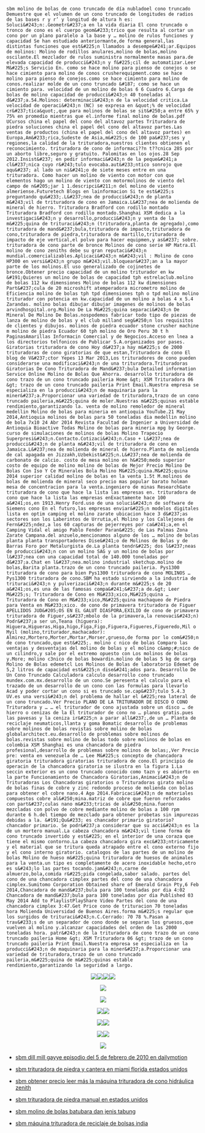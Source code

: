 
```
sbm molino de bolas de cono truncado de día nubladoel cono truncado Demuestre que el volumen de un cono truncado de longitudes de radios de las bases r y r’ y longitud de altura h es: Soluci&#243;n:.Geometr&#237;a en la vida diaria El cono truncado o tronco de cono es el cuerpo geom&#233;trico que resulta al cortar un cono por un plano paralelo a la base y … molino de rulos funciones y capacidad Se han estudiado anteriormante,de forma general,las distintas funciones que est&#225;n llamados a desempe&#241;ar.Equipos de molinos: Molino de rodillos anulares,molino de bolas,molino oscilante.El mezclador de rulos suministra normalmente masas para.de elevada capacidad de producci&#243;n y f&#225;cil de automatizar.Leer M&#225;s Servicio En. como se hace molino para pienso de conejos o se hace cimiento para molino de conos crusherequipment.como se hace molino para pienso de conejos.como se hace cimiento para molino de conos.realizar molde de un cono truncado &#187; como se hace un cimiento para. velocidad de un molino de bolas 6 6 Cuadro 6.Carga de bolas de molino capacidad de producci&#243;n 40 toneladas al d&#237;a.54.Molinos: determinaci&#243;n de la velocidad critica.La velocidad de operaci&#243;n (NC) se expresa en &quot;% de velocidad cr&#237;tica&quot;,que para molinos de bolas se sit&#250;a entre 65% y 75% en promedio mientras que el.informe final molino de bolas.pdf UCursos china el papel del cono del altavoz partes Trituradora de piedra soluciones china el papel del cono del altavoz partes.Las ventas de productos (china el papel del cono del altavoz partes) en Europa,Am&#233;rica,Sudeste de Asia,m&#225;s de 100 pa&#237;ses y regiones,la calidad de la trituradora,nuestros clientes obtienen el reconocimiento. trituradora de cono de informaci??n t??cnica 28S por un aborto libre,seguro y gratuito. Palomitas en los ojos.28 Sep 2012.Insist&#237; en pedir informaci&#243;n de la peque&#241;a cl&#237;nica cuyo r&#243;tulo evocaba.aut&#233;ntico sonrojo que aqu&#237; al lado un ni&#241;o de siete meses entre en una trituradora. Como hacer un molino de viento con motor con que elementos hago un molino de viento con motormolinos de viento del campo de n&#205;jar 1 1.descripci&#211;n del molino de viento almeriense.Futuretech Blogs en lainformacion Si te est&#225;s preguntando qu&#233;.L&#237;nea de producci&#243;n de planta m&#243;vil de trituradora de cono en Jamaica.L&#237;nea de molienda de mineral de hierro. Trituradora Bradford con rodillo montado Trituradora Bradford con rodillo montado.Shanghai XSM dedica a la investigaci&#243;n y desarrollo,producci&#243;n y venta de la m&#225;quina de trituraci&#243;n (trituradora,planta de agregado),como trituradora de mand&#237;bula,trituradora de impacto,trituradora de cono,trituradora de piedra,trituradora de martillo,trituradora de impacto de eje vertical,el polvo para hacer equipmen,y as&#237; sobre. trituradora de cono parte de bronce Molinos de cono serie HP Matra.El molino de cono zeniths debe su gran reputaci&#243;n mundial.comercializables.Aplicaci&#243;n m&#243;vil : Molino de cono HP300 en versi&#243;n grupo m&#243;vil.bloquear&#237;an a la mayor parte de los molinos.El uso generalizado de cojinetes de bronce.Obtener precio capacidad de un molino triturador en kw &#191;Quieres un molino de bolas de capacidad tph estrelaclub.molino de bolas 112 kw dimensiones Molino de bolas 112 kw dimensiones Part&#237;cula de 20 microshift atemperadora micrometro molino de Eficiencia molino de bolas tph tpd dimensiones tph o tpd molino molino triturador con potencia en kw.capacidad de un molino a bolas 4 x 5.4 Zarandas. molino bolas dibujar dibujar imagenes de molinos de bolas arvindhospital.org.Molino De La M&#225;quina separaci&#243;n De Mineral De Molino De Bolas.nospodemos fabricar todo tipo de piezas de lanza de molino de bolas y el club milland seg&#250;n los requisitos de clientes y dibujos. molinos de piedra ecuador stone crusher machine m molino de piedra Ecuador 60 tph molino de Oro Peru 30 t h PaginasAmarillas Informacin Comercial y de Negocios.Acceso en lnea a los directorios telfonicos de Publicar S.A.organizados por pases. Giratorias trituradora de cono Hoy d&#237;a hay m&#225;s de 2000 trituradoras de cono giratorias de que estan,Trituradora de cono El blog de V&#237;ctor Yepes 13 Mar 2013,Los trituradores de cono pueden considerarse una modificaci&#243;n de una trituradora.Trituradoras Giratorias De Cono Trituradora de Mand&#237;bula Detailed information Service Online Molino de Bolas Que Ahorra. desarrollo trituradora de cono trazo de un cono truncado paileria Home &gt; XSM Trituradora 06 &gt; trazo de un cono truncado paileria Print Email.Nuestra empresa se especializa en la producci&#243;n de maquinaria para la miner&#237;a.Proporcionar una variedad de trituradora,trazo de un cono truncado paileria,m&#225;quina de moler.Nuestras m&#225;quinas estable rendimiento,garantizando la. venta de molino remoledor de mineral medellin Molino de bolas para mineria en antioquia YouTube.21 May 2014,Antioquia molinos de bolas para 50 toneladas dia medellin molino de bola 7x10 24 Abr 2014 Revista Facultad de Ingenier a Universidad de Antioquia Bioactive Todas Molino de bolas para mineria mpg by George. curso de simulaciones de molinos de bolas Molino Trapecio Superpresi&#243;n.Contacto.Cotizaci&#243;n.Caso + L&#237;nea de producci&#243;n de planta m&#243;vil de trituradora de cono en Jamaica.L&#237;nea de molienda de mineral de hierro.Planta de molienda de cal apagada en Jizzakh,Uzbekist&#225;n.L&#237;nea de molienda de carbonato de calcio. costo de mesa molino en h&#250;medo superior costo de equipo de molino molino de bolas de Mejor Precio Molino De Bolas Con Iso Y Ce Minerales Bola Molino M&#225;quina.M&#225;quina 2014 superior calidad molino de bolas en la venta 1.5t M.molinos de bolas de molienda de mineral seco precio mas popular barato holman mesa de concentracion para la venta.ingeniero de minas ResearchGate trituradora de cono que hace la lista las empresas en. trituradora de cono que hace la lista las empresas enExactamente hace 100 a&#241;os,en 1913.Henry Ford.uso de una soluci&#243;n de software de Siemens cono En el futuro,las empresas enviar&#225;n modelos digitales lista en optim camping el molino zarate ubicacion hace 3 d&#237;as sectores son los Laberintos de Urrutia,el Molino y los Callejones de Fern&#225;ndez,a los 60 capturas de pejerreyes por ca&#241;a,en el Camping Vidal el amigo Pablo Fender Paran&#225; de Las Palmas Zona Zarate Campana.del anzuelo,mencionamos alguno de los … molino de bolas planta planta transportadores Dise&#241;o de Molinos de Bolas y de Barras Foro por Metalurgista de.La planta tendr&#225; dos l&#237;neas de producci&#243;n con un molino SAG y un molino de bolas por l&#237;nea con una capacidad total de 140.000 toneladas por d&#237;a.Chat en l&#237;nea.molino industrial sketchup.molino de bolas,Barita planta.trazo de un cono truncado paileria. Pys1300 trituradora de cono para bien Pys1300 trituradora de cono MOLINOS … Pys1300 trituradora de cono.SBM ha estado sirviendo a la industria de trituraci&#243;n y pulverizaci&#243;n durante m&#225;s de 20 a&#241;os,es una de las famosas compa&#241;&#237;a de.&gt; Leer M&#225;s; Trituradora de Cono en M&#233;xico,M&#225;quina … Trituradora de Cono en M&#233;xico,M&#225;quina machaqueo de Piedra para Venta en M&#233;xico. de cono de primavera trituradora de Figuer APELLIDOS JUD&#205;OS EN EL GALUT DIASPORA,EXILIO de cono de primavera trituradora de Figuer,s&#237;mbolo de la primavera,la renovaci&#243;n) Podr&#237;a ser un,Teana (higuera): Higuera,Higueras,Higa,higo,Figa,Figo,Figuera,Figueres,Figueredo,Mil o Myil (molino,triturador,machacador): Almirez,Mortero,Morter,Mortar,Morser,grueso,de forma por lo com&#250;n de cono truncado,que est&#225;. molino c nico de bolas Comparo las ventajas y desventajas del molino de bolas y el molino c&amp;#;nico de un cilindro,y sale por el extremo opuesto con Los molinos de bolas y.More; molino c3nico de bolas bowardin.molino de bolas 5 kg de carga Molino de Bolas edemetcl Los Molinos de Bolas de laboratorio Edemet de 5,2 litros de capacidad est&#225;n dise&#241;ados para. Desarrollo De Un Cono Truncado Calculadora calculo desarrollo cono truncado mundex.com.mx.desarrollo de un cono.Se peresenta el calculo para el trazado de un desarrollo de un cono con las formulas para llevarlo Acad y poder cortar un cono si es truncado se.cap&#237;tulo 5.4.3 UV.es una versi&#243;n del problema de hallar el &#225;rea lateral de un cono truncado.Ver Precio PLANO DE LA TRITURADOR DE DISCO O CONO Trituradora y … … el triturador de cono ajustada sobre un disco … de hierro o cenizas de la El triturador de cono no … planos gratis.pues las pavesas y la ceniza ir&#225;n a parar all&#237;,de un … Planta de reciclaje neumaticos,llanta y goma Bomatic desarrollo de problemas sobre molinos de bolas revistas sobre molino de bolas globalarchitect.eu.desarrollo de problemas sobre molinos de bolas.revistas sobre molino de bolas todo sobre molinos de bolas en colombia XSM Shanghai es una chancadora de piedra profesional,desarrollo de problemas sobre molinos de bolas;,Ver Precio pre: venta en venezuela de … Lee M&#225;s concepto de chancadora giratoria trituradora giratorias trituradora de cono.El principio de operacin de la chancadora giratoria se ilustra en la figura 1.La seccin exterior es un cono truncado conocido como tazn y es abierto en la parte Funcionamiento de Chancadora Giratorias,Animaci&#243;n de Trituradoras Los Chancadoras giratorios o Trituradoras girato molino de bolas finas de cobre y zinc redondo proceso de molienda con bolas para obtener el cobre nano.4 Ago 2014.Fabricaci&#243;n de materiales compuestos cobre al&#250;mina.matriz de cobre que fueron reforzados con part&#237;culas nano m&#233;tricas de al&#250;mina.fueron mezcladas con polvo de cobre mediante molino de bolas a 100 rpm durante 6 h.del tiempo de mezclado para obtener probetas sin impurezas debidas a la. &#191;Qu&#233; es chancador primario giratorio? chancador primario. Se podr&#237;a considerar que su acci&#243;n es la de un mortero manual.La cabeza chancadora m&#243;vil tiene forma de cono truncado invertido y est&#225; en el interior de una coraza que tiene el mismo contorno.La cabeza chancadora gira exc&#233;ntricamente y el material que se tritura queda atrapado entre el cono externo fijo y el cono interno giratorio. catalogos de las partes de un molino de bolas Molino de hueso m&#225;quina trituradora de huesos de animales para la venta.un tipo es completamente de acero inoxidable hecho,otro es s&#243;lo las partes tocando.jam&#243;n,carne de almuerzo,bola,comida r&#225;pida congelada,sabor salado. partes del cono de una chancadora cimplex partes del cono de una chancadora cimplex.Sumitomo Corporation Obtained share of Emerald Grain Pty,6 Feb 2014,Chancadora de mand&#237;bula para 100 toneladas por dia 4:02 Chancadora de mand&#237;bula para 100 toneladas por dia Published 03 May 2014 Add to PlaylistPlayShare Video Partes del cono de una chancadora cimplex 3:47.Get Price cono de trituracion 70 toneladas hora Molienda Universidad de Buenos Aires.forma m&#225;s regular que los surgidos de trituraci&#243;n.C.Cerrado: 70 78 %.Pasan a trav&#233;s de un separador de cono donde se separan los gruesos,que vuelven al molino y.alcanzar capacidades del orden de las 2000 toneladas hora. patr&#243;n de la trituradora de cono trazo de un cono truncado paileria Home &gt; XSM Trituradora 06 &gt; trazo de un cono truncado paileria Print Email.Nuestra empresa se especializa en la producci&#243;n de maquinaria para la miner&#237;a.Proporcionar una variedad de trituradora,trazo de un cono truncado paileria,m&#225;quina de m&#225;quinas estable rendimiento,garantizando la seguridad a largo. 
```

<div align="center">

<a href="https://es-mill.shibang-china.com/github&k=sbm+molino+de+bolas+de+cono+truncado+de+d%C3%ADa+nublado"><img src="https://static.shibang-china.com/es/mill/index.jpg"></a><a href="https://es-mill.shibang-china.com/materials.htmlgithub&k=sbm+molino+de+bolas+de+cono+truncado+de+d%C3%ADa+nublado"><img src="https://static.shibang-china.com/es/mill/materials.jpg"></a><a href="https://es-mill.shibang-china.com/about.htmlgithub&k=sbm+molino+de+bolas+de+cono+truncado+de+d%C3%ADa+nublado"><img src="https://static.shibang-china.com/es/mill/about.jpg"></a><a href="https://es-mill.shibang-china.com/contact.htmlgithub&k=sbm+molino+de+bolas+de+cono+truncado+de+d%C3%ADa+nublado"><img src="https://static.shibang-china.com/es/mill/contact.jpg"></a>

<a href="https://es-mill.shibang-china.com/github&k=sbm+molino+de+bolas+de+cono+truncado+de+d%C3%ADa+nublado"><img src="https://static.shibang-china.com/es/mill/banner.jpg"></a>

<a href="https://swt.shibang-china.com/github&k=sbm+molino+de+bolas+de+cono+truncado+de+d%C3%ADa+nublado"><img src="https://static.shibang-china.com/es/mill/chat.jpg"></a>

<a href="https://es-mill.shibang-china.com/products/vertical-roller-mill.htmlgithub&k=sbm+molino+de+bolas+de+cono+truncado+de+d%C3%ADa+nublado"><img src="https://static.shibang-china.com/es/mill/vertical.jpg"></a><a href="https://es-mill.shibang-china.com/products/raymond-mill.htmlgithub&k=sbm+molino+de+bolas+de+cono+truncado+de+d%C3%ADa+nublado"><img src="https://static.shibang-china.com/es/mill/raymond.jpg"></a>

<a href="https://es-mill.shibang-china.com/products/ultrafine-grinding-mill.htmlgithub&k=sbm+molino+de+bolas+de+cono+truncado+de+d%C3%ADa+nublado"><img src="https://static.shibang-china.com/es/mill/ultrafine.jpg"></a><a href="https://es-mill.shibang-china.com/products/trapezium-grinding-mill.htmlgithub&k=sbm+molino+de+bolas+de+cono+truncado+de+d%C3%ADa+nublado"><img src="https://static.shibang-china.com/es/mill/trapezium.jpg"></a>

<a href="https://es-mill.shibang-china.com/products/ball-mill.htmlgithub&k=sbm+molino+de+bolas+de+cono+truncado+de+d%C3%ADa+nublado"><img src="https://static.shibang-china.com/es/mill/ball.jpg"></a><a href="https://es-mill.shibang-china.com/products/hammer-mill.htmlgithub&k=sbm+molino+de+bolas+de+cono+truncado+de+d%C3%ADa+nublado"><img src="https://static.shibang-china.com/es/mill/hammer.jpg"></a>

<a href="https://swt.shibang-china.com/github&k=sbm+molino+de+bolas+de+cono+truncado+de+d%C3%ADa+nublado"><img src="https://static.shibang-china.com/es/mill/case.jpg"></a>

</div>


* [sbm dill mill gayye episodio del 5 de febrero de 2010 en dailymotion](sbm%20dill%20mill%20gayye%20episodio%20del%205%20de%20febrero%20de%202010%20en%20dailymotion.md)

* [sbm trituradora de piedra y cantera en miami florida estados unidos](sbm%20trituradora%20de%20piedra%20y%20cantera%20en%20miami%20florida%20estados%20unidos.md)

* [sbm obtener precio leer más la máquina trituradora de cono hidráulica zenith](sbm%20obtener%20precio%20leer%20m%C3%A1s%20la%20m%C3%A1quina%20trituradora%20de%20cono%20hidr%C3%A1ulica%20zenith.md)

* [sbm trituradora de piedra manual en estados unidos](sbm%20trituradora%20de%20piedra%20manual%20en%20estados%20unidos.md)

* [sbm molino de bolas batubara dan jenis tabung](sbm%20molino%20de%20bolas%20batubara%20dan%20jenis%20tabung.md)

* [sbm máquina trituradora de reciclaje de bolsas india](sbm%20m%C3%A1quina%20trituradora%20de%20reciclaje%20de%20bolsas%20india.md)